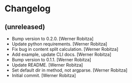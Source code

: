 Changelog
=========


(unreleased)
------------
- Bump version to 0.2.0. [Werner Robitza]
- Update python requirements. [Werner Robitza]
- Fix bug in content split calculation. [Werner Robitza]
- Add example, update CLI docs. [Werner Robitza]
- Bump version to 0.1.1. [Werner Robitza]
- Update README. [Werner Robitza]
- Set default dir in method, not argparse. [Werner Robitza]
- Initial commit. [Werner Robitza]


